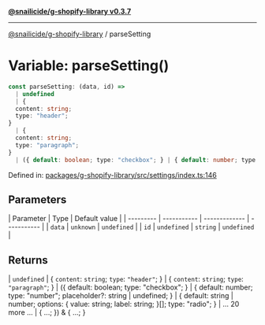 [**@snailicide/g-shopify-library v0.3.7**](../README.md)

---

[@snailicide/g-shopify-library](../README.md) / parseSetting

# Variable: parseSetting()

```ts
const parseSetting: (data, id) =>
  | undefined
  | {
  content: string;
  type: "header";
}
  | {
  content: string;
  type: "paragraph";
}
  | ({ default: boolean; type: "checkbox"; } | { default: number; type: "number"; placeholder?: string | undefined; } | { default: string | number; options: { value: string; label: string; }[]; type: "radio"; } | ... 20 more ... | { ...; }) & { ...; } = parseSingleSetting;
```

Defined in:
[packages/g-shopify-library/src/settings/index.ts:146](https://github.com/gbtunney/snailicide-monorepo/blob/master/packages/g-shopify-library/src/settings/index.ts#L146)

## Parameters

| Parameter | Type        | Default value |
| --------- | ----------- | ------------- | ----------- |
| `data`    | `unknown`   | `undefined`   |
| `id`      | `undefined` | `string`      | `undefined` |

## Returns

| `undefined` | { `content`: `string`; `type`: `"header"`; } | { `content`:
`string`; `type`: `"paragraph"`; } | ({ default: boolean; type: "checkbox"; } |
{ default: number; type: "number"; placeholder?: string | undefined; } | {
default: string | number; options: { value: string; label: string; }\[]; type:
"radio"; } | ... 20 more ... | { ...; }) & { ...; }
